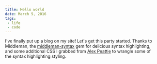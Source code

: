 ```yaml
---
title: Hello world
date: March 5, 2016
tags: 
 - life
 - code
---
```


I've finally put up a blog on my site! Let's get this party started. Thanks to Middleman, the [middleman-syntax](https://github.com/middleman/middleman-syntax) gem for delicious syntax highlighting, and some additional CSS I grabbed from [Alex Peattie](https://github.com/alexpeattie/alexpeattie.com/blob/master/source/assets/css/global/code.scss) to wrangle some of the syntax highlighting styling.
